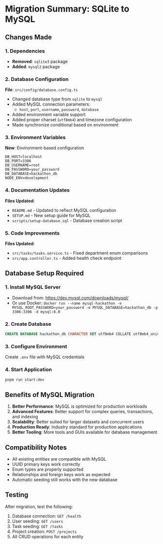 # Migration Summary: SQLite to MySQL

## Changes Made

### 1. Dependencies

- **Removed**: `sqlite3` package
- **Added**: `mysql2` package

### 2. Database Configuration

**File**: `src/config/database.config.ts`

- Changed database type from `sqlite` to `mysql`
- Added MySQL connection parameters:
  - `host`, `port`, `username`, `password`, `database`
- Added environment variable support
- Added proper charset (`utf8mb4`) and timezone configuration
- Made synchronize conditional based on environment

### 3. Environment Variables

**New**: Environment-based configuration

```env
DB_HOST=localhost
DB_PORT=3306
DB_USERNAME=root
DB_PASSWORD=your_password
DB_DATABASE=hackathon_db
NODE_ENV=development
```

### 4. Documentation Updates

**Files Updated**:

- `README.md` - Updated to reflect MySQL configuration
- `SETUP.md` - New setup guide for MySQL
- `scripts/setup-database.sql` - Database creation script

### 5. Code Improvements

**Files Updated**:

- `src/tasks/tasks.service.ts` - Fixed department enum comparisons
- `src/app.controller.ts` - Added health check endpoint

## Database Setup Required

### 1. Install MySQL Server

- Download from: https://dev.mysql.com/downloads/mysql/
- Or use Docker: `docker run --name mysql-hackathon -e MYSQL_ROOT_PASSWORD=your_password -e MYSQL_DATABASE=hackathon_db -p 3306:3306 -d mysql:8.0`

### 2. Create Database

```sql
CREATE DATABASE hackathon_db CHARACTER SET utf8mb4 COLLATE utf8mb4_unicode_ci;
```

### 3. Configure Environment

Create `.env` file with MySQL credentials

### 4. Start Application

```bash
pnpm run start:dev
```

## Benefits of MySQL Migration

1. **Better Performance**: MySQL is optimized for production workloads
2. **Advanced Features**: Better support for complex queries, transactions, and indexing
3. **Scalability**: Better suited for larger datasets and concurrent users
4. **Production Ready**: Industry standard for production applications
5. **Better Tooling**: More tools and GUIs available for database management

## Compatibility Notes

- All existing entities are compatible with MySQL
- UUID primary keys work correctly
- Enum types are properly supported
- Relationships and foreign keys work as expected
- Automatic seeding still works with the new database

## Testing

After migration, test the following:

1. Database connection: `GET /health`
2. User seeding: `GET /users`
3. Task seeding: `GET /tasks`
4. Project creation: `POST /projects`
5. All CRUD operations for each entity
